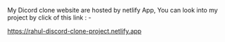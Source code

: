 My Dicord clone website are hosted by netlify App, 
You can look into my project by click of this link : -

https://rahul-discord-clone-project.netlify.app
